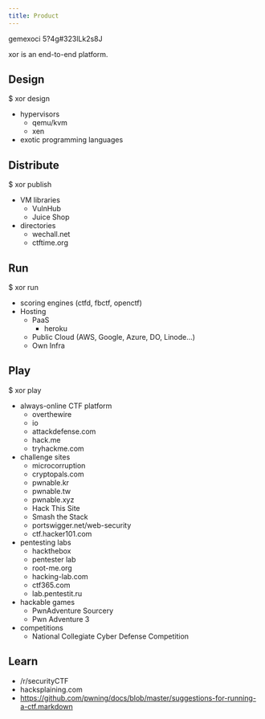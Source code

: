 ```yaml
---
title: Product
---
```

gemexoci
5?4g#323lLk2s8J

xor is an end-to-end platform.


## Design

$ xor design

- hypervisors
  - qemu/kvm
  - xen
- exotic programming languages


## Distribute

$ xor publish

- VM libraries
  - VulnHub
  - Juice Shop
- directories
  - wechall.net
  - ctftime.org


## Run

$ xor run

- scoring engines (ctfd, fbctf, openctf)
- Hosting
  - PaaS
    - heroku
  - Public Cloud (AWS, Google, Azure, DO, Linode...)
  - Own Infra


## Play

$ xor play

- always-online CTF platform
  - overthewire
  - io
  - attackdefense.com
  - hack.me
  - tryhackme.com
- challenge sites
  - microcorruption
  - cryptopals.com
  - pwnable.kr
  - pwnable.tw
  - pwnable.xyz
  - Hack This Site 
  - Smash the Stack
  - portswigger.net/web-security
  - ctf.hacker101.com
- pentesting labs
  - hackthebox
  - pentester lab
  - root-me.org
  - hacking-lab.com
  - ctf365.com
  - lab.pentestit.ru
- hackable games
  - PwnAdventure Sourcery
  - Pwn Adventure 3
- competitions
  - National Collegiate Cyber Defense Competition


## Learn

- /r/securityCTF
- hacksplaining.com
- https://github.com/pwning/docs/blob/master/suggestions-for-running-a-ctf.markdown

